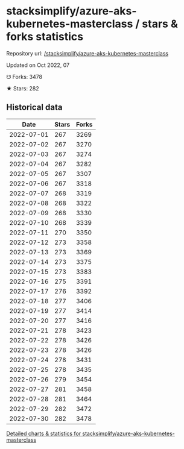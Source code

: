 # stacksimplify/azure-aks-kubernetes-masterclass / stars & forks statistics

Repository url: [/stacksimplify/azure-aks-kubernetes-masterclass](https://github.com/stacksimplify/azure-aks-kubernetes-masterclass)

Updated on Oct 2022, 07

☋ Forks: 3478

★ Stars: 282

## Historical data
| Date | Stars | Forks |
|------|-------|-------|
| 2022-07-01 | 267 | 3269 | 
| 2022-07-02 | 267 | 3270 | 
| 2022-07-03 | 267 | 3274 | 
| 2022-07-04 | 267 | 3282 | 
| 2022-07-05 | 267 | 3307 | 
| 2022-07-06 | 267 | 3318 | 
| 2022-07-07 | 268 | 3319 | 
| 2022-07-08 | 268 | 3322 | 
| 2022-07-09 | 268 | 3330 | 
| 2022-07-10 | 268 | 3339 | 
| 2022-07-11 | 270 | 3350 | 
| 2022-07-12 | 273 | 3358 | 
| 2022-07-13 | 273 | 3369 | 
| 2022-07-14 | 273 | 3375 | 
| 2022-07-15 | 273 | 3383 | 
| 2022-07-16 | 275 | 3391 | 
| 2022-07-17 | 276 | 3392 | 
| 2022-07-18 | 277 | 3406 | 
| 2022-07-19 | 277 | 3414 | 
| 2022-07-20 | 277 | 3416 | 
| 2022-07-21 | 278 | 3423 | 
| 2022-07-22 | 278 | 3426 | 
| 2022-07-23 | 278 | 3426 | 
| 2022-07-24 | 278 | 3431 | 
| 2022-07-25 | 278 | 3435 | 
| 2022-07-26 | 279 | 3454 | 
| 2022-07-27 | 281 | 3458 | 
| 2022-07-28 | 281 | 3464 | 
| 2022-07-29 | 282 | 3472 | 
| 2022-07-30 | 282 | 3478 | 


[Detailed charts & statistics for stacksimplify/azure-aks-kubernetes-masterclass](https://reviewgithub.com/rep/stacksimplify/azure-aks-kubernetes-masterclass)
